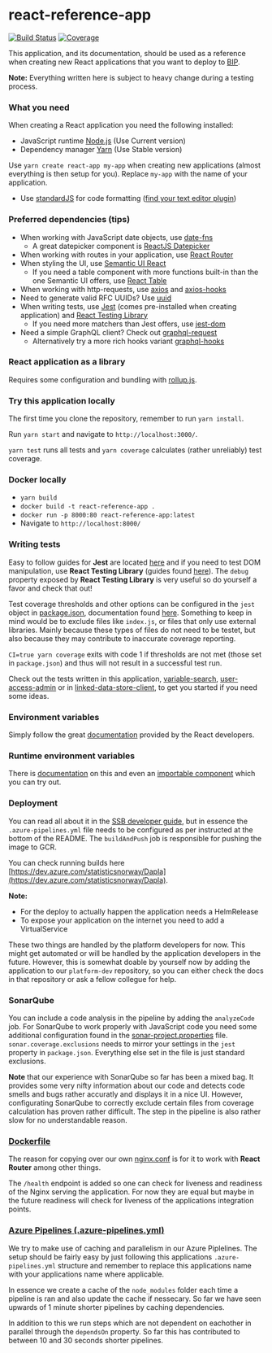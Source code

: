 # react-reference-app
[![Build Status](https://dev.azure.com/statisticsnorway/Dapla/_apis/build/status/Frontends/statisticsnorway.fe-react-reference-app?branchName=master)](https://dev.azure.com/statisticsnorway/Dapla/_build/latest?definitionId=6&branchName=master)
[![Coverage](https://sonarqube.prod-bip-ci.ssb.no/api/project_badges/measure?project=statisticsnorway%3Afe-react-reference-app&metric=coverage)](https://sonarqube.prod-bip-ci.ssb.no/dashboard?id=statisticsnorway%3Afe-react-reference-app)

This application, and its documentation, should be used as a reference when creating new React applications that you want to 
deploy to [BIP](https://github.com/statisticsnorway/platform).

**Note:** Everything written here is subject to heavy change during a testing process.

### What you need
When creating a React application you need the following installed: 
* JavaScript runtime [Node.js](https://nodejs.org/en/) (Use Current version)
* Dependency manager [Yarn](https://yarnpkg.com/en/) (Use Stable version)

Use `yarn create react-app my-app` when creating new applications (almost everything is then setup for you).
Replace `my-app` with the name of your application.

* Use [standardJS](https://standardjs.com/) for code formatting ([find your text editor plugin](https://standardjs.com/#are-there-text-editor-plugins))

### Preferred dependencies (tips)
* When working with JavaScript date objects, use [date-fns](https://date-fns.org/)
  * A great datepicker component is [ReactJS Datepicker](https://reactdatepicker.com/)
* When working with routes in your application, use [React Router](https://reacttraining.com/react-router/web/guides/quick-start)
* When styling the UI, use [Semantic UI React](https://react.semantic-ui.com/)
  * If you need a table component with more functions built-in than the one Semantic UI offers, use [React Table](https://github.com/tannerlinsley/react-table)
* When working with http-requests, use [axios](https://github.com/axios/axios) and [axios-hooks](https://github.com/simoneb/axios-hooks)
* Need to generate valid RFC UUIDs? Use [uuid](https://github.com/kelektiv/node-uuid)
* When writing tests, use [Jest](https://jestjs.io/en/) (comes pre-installed when creating application) and [React Testing Library](https://testing-library.com/react)
  * If you need more matchers than Jest offers, use [jest-dom](https://github.com/gnapse/jest-dom)
* Need a simple GraphQL client? Check out [graphql-request](https://github.com/prisma/graphql-request)
  * Alternatively try a more rich hooks variant [graphql-hooks](https://github.com/nearform/graphql-hooks)

### React application as a library
Requires some configuration and bundling with [rollup.js](https://rollupjs.org/guide/en).

### Try this application locally
The first time you clone the repository, remember to run `yarn install`.

Run `yarn start` and navigate to `http://localhost:3000/`.

`yarn test` runs all tests and `yarn coverage` calculates (rather unreliably) test coverage.

### Docker locally
* `yarn build`
* `docker build -t react-reference-app .`
* `docker run -p 8000:80 react-reference-app:latest`
* Navigate to `http://localhost:8000/`

### Writing tests
Easy to follow guides for **Jest** are located [here](https://jestjs.io/docs/en/tutorial-react) and if you need to test
DOM manipulation, use **React Testing Library** (guides found [here](https://testing-library.com/docs/react-testing-library/intro)). 
The `debug` property exposed by **React Testing Library** is very useful so do yourself a favor and check that out!

Test coverage thresholds and other options can be configured in the `jest` object in [package.json](https://github.com/statisticsnorway/fe-react-reference-app/blob/master/package.json),
documentation found [here](https://jestjs.io/docs/en/configuration). Something to keep in mind would be to exclude files like 
`index.js`, or files that only use external libraries. Mainly because these types of files do not need to be testet, but also
because they may contribute to inaccurate coverage reporting.

`CI=true yarn coverage` exits with code 1 if thresholds are not met (those set in `package.json`) and thus
will not result in a successful test run.

Check out the tests written in this application, [variable-search](https://github.com/statisticsnorway/variable-search/tree/master/src/__tests__),
[user-access-admin](https://github.com/statisticsnorway/user-access-admin/tree/master/src/__tests__)
or in [linked-data-store-client](https://github.com/statisticsnorway/linked-data-store-client/tree/master/src/__tests__), 
to get you started if you need some ideas.

### Environment variables
Simply follow the great [documentation](https://facebook.github.io/create-react-app/docs/adding-custom-environment-variables#adding-development-environment-variables-in-env) 
provided by the React developers.

### Runtime environment variables
There is [documentation](https://create-react-app.dev/docs/title-and-meta-tags/#injecting-data-from-the-server-into-the-page)
on this and even an [importable component](https://github.com/beam-australia/react-env) which you can try out.

### Deployment
You can read all about it in the [SSB developer guide](https://github.com/statisticsnorway/ssb-developer-guide/blob/master/docs/azure_pipeline_doc.md),
but in essence the `.azure-pipelines.yml` file needs to be configured as per instructed at the bottom of the README. 
The `buildAndPush` job is responsible for pushing the image to GCR.

You can check running builds here [https://dev.azure.com/statisticsnorway/Dapla](https://dev.azure.com/statisticsnorway/Dapla).

**Note:**
* For the deploy to actually happen the application needs a HelmRelease
* To expose your application on the internet you need to add a VirtualService

These two things are handled by the platform developers for now. This might get automated or will be handled by the application
developers in the future. However, this is somewhat doable by yourself now by adding the application to our `platform-dev` 
repository, so you can either check the docs in that repository or ask a fellow collegue for help.

### SonarQube
You can include a code analysis in the pipeline by adding the `analyzeCode` job. For SonarQube to work properly with JavaScript
code you need some additional configuration found in the [sonar-project.properties](https://github.com/statisticsnorway/fe-react-reference-app/blob/master/sonar-project.properties) 
file. `sonar.coverage.exclusions` needs to mirror your settings in the `jest` property in `package.json`. Everything else
set in the file is just standard exclusions.

**Note** that our experience with SonarQube so far has been a mixed bag. It provides some very nifty information about our code
and detects code smells and bugs rather accuratly and displays it in a nice UI. However, configurating SonarQube to correctly 
exclude certain files from coverage calculation has proven rather difficult. The step in the pipeline is also rather slow
for no understandable reason.

### [Dockerfile](https://github.com/statisticsnorway/fe-react-reference-app/blob/master/Dockerfile)
The reason for copying over our own [nginx.conf](https://github.com/statisticsnorway/fe-react-reference-app/blob/master/nginx.conf) 
is for it to work with **React Router** among other things.

The `/health` endpoint is added so one can check for liveness and readiness of the Nginx serving the application.
For now they are equal but maybe in the future readiness will check for liveness of the applications integration points.

### [Azure Pipelines (.azure-pipelines.yml)](https://github.com/statisticsnorway/fe-react-reference-app/blob/master/.drone.yml) 
We try to make use of caching and parallelism in our Azure Piplelines. The setup should be fairly easy by just following this
applications `.azure-pipelines.yml` structure and remember to replace this applications name with your applications name where applicable.

In essence we create a cache of the `node_modules` folder each time a pipeline is ran and also update the cache if nessecary.
So far we have seen upwards of 1 minute shorter pipelines by caching dependencies.

In addition to this we run steps which are not dependent on eachother in parallel through the `dependsOn` property. So far this
has contributed to between 10 and 30 seconds shorter pipelines.
